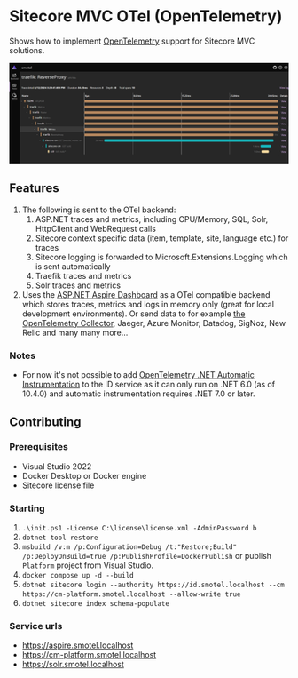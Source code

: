 # Sitecore MVC OTel (OpenTelemetry)

Shows how to implement [OpenTelemetry](https://opentelemetry.io/) support for Sitecore MVC solutions.

![Aspire dashboard](aspire-trace.png)

## Features

1. The following is sent to the OTel backend:
   1. ASP.NET traces and metrics, including CPU/Memory, SQL, Solr, HttpClient and WebRequest calls
   1. Sitecore context specific data (item, template, site, language etc.) for traces
   1. Sitecore logging is forwarded to Microsoft.Extensions.Logging which is sent automatically
   1. Traefik traces and metrics
   1. Solr traces and metrics
1. Uses the [ASP.NET Aspire Dashboard](https://learn.microsoft.com/en-us/dotnet/aspire/fundamentals/dashboard/explore) as a OTel compatible backend which stores traces, metrics and logs in memory only (great for local development environments). Or send data to for example [the OpenTelemetry Collector](https://opentelemetry.io/docs/collector/), Jaeger, Azure Monitor, Datadog, SigNoz, New Relic and many many more...

### Notes

- For now it's not possible to add [OpenTelemetry .NET Automatic Instrumentation](https://opentelemetry.io/docs/zero-code/net/) to the ID service as it can only run on .NET 6.0 (as of 10.4.0) and automatic instrumentation requires .NET 7.0 or later.

## Contributing

### Prerequisites

- Visual Studio 2022
- Docker Desktop or Docker engine
- Sitecore license file

### Starting

1. `.\init.ps1 -License C:\license\license.xml -AdminPassword b`
1. `dotnet tool restore`
1. `msbuild /v:m /p:Configuration=Debug /t:"Restore;Build" /p:DeployOnBuild=true /p:PublishProfile=DockerPublish` or publish `Platform` project from Visual Studio.
1. `docker compose up -d --build`
1. `dotnet sitecore login --authority https://id.smotel.localhost --cm https://cm-platform.smotel.localhost --allow-write true`
1. `dotnet sitecore index schema-populate`

### Service urls

- <https://aspire.smotel.localhost>
- <https://cm-platform.smotel.localhost>
- <https://solr.smotel.localhost>
